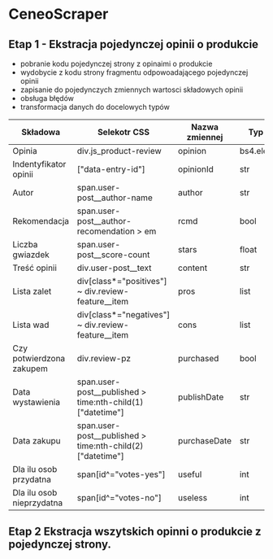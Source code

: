 # CeneoScraper
## Etap 1 - Ekstracja pojedynczej opinii o produkcie 
- pobranie kodu pojedynczej strony z opinaimi o produkcie
- wydobycie z kodu strony fragmentu odpowoadającego pojedynczej opinii
- zapisanie do pojedynczych zmiennych wartosci składowych opinii
- obsługa błędów
- transformacja danych do docelowych typów

 |Składowa|Selekotr CSS|Nazwa zmiennej|Typ danych|
 |--------|------------|--------------|----------|
 |Opinia|div.js_product-review|opinion|bs4.element.Tag|
 |Indentyfikator opinii|["data-entry-id"]|opinionId|str|
 |Autor|span.user-post__author-name|author|str|
 |Rekomendacja|span.user-post__author-recomendation > em|rcmd|bool|
 |Liczba gwiazdek|span.user-post__score-count|stars|float|
 |Treść opinii|div.user-post__text|content|str|
 |Lista zalet|div[class*="positives"] ~ div.review-feature__item|pros|list|
 |Lista wad|div[class*="negatives"] ~ div.review-feature__item|cons|list|
 |Czy potwierdzona zakupem|div.review-pz|purchased|bool|
 |Data wystawienia|span.user-post__published > time:nth-child(1)["datetime"]|publishDate|str|
 |Data zakupu|span.user-post__published > time:nth-child(2)["datetime"]|purchaseDate|str|
 |Dla ilu osob przydatna|span[id^="votes-yes"]|useful|int|
 |Dla ilu osob nieprzydatna|span[id^="votes-no"]|useless|int|


## Etap 2 Ekstracja wszytskich opinni o produkcie z pojedynczej strony.

